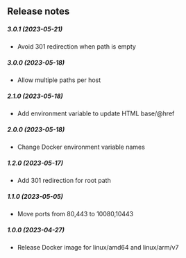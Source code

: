 Release notes
-------------
##### 3.0.1 (2023-05-21)
 * Avoid 301 redirection when path is empty

##### 3.0.0 (2023-05-18)
 * Allow multiple paths per host

##### 2.1.0 (2023-05-18)
 * Add environment variable to update HTML base/@href

##### 2.0.0 (2023-05-18)
 * Change Docker environment variable names

##### 1.2.0 (2023-05-17)
 * Add 301 redirection for root path 

##### 1.1.0 (2023-05-05)
 * Move ports from 80,443 to 10080,10443

##### 1.0.0 (2023-04-27)
 * Release Docker image for linux/amd64 and linux/arm/v7
